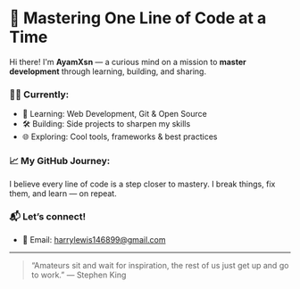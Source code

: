 

# 🚀 Mastering One Line of Code at a Time

Hi there! I'm **AyamXsn** — a curious mind on a mission to **master development** through learning, building, and sharing.

### 👨‍💻 Currently:
- 🧠 Learning: Web Development, Git & Open Source
- 🛠️ Building: Side projects to sharpen my skills
- 🌐 Exploring: Cool tools, frameworks & best practices

### 📈 My GitHub Journey:
I believe every line of code is a step closer to mastery. I break things, fix them, and learn — on repeat.

### 📬 Let’s connect!
- 📧 Email: harrylewis146899@gmail.com 

---

> “Amateurs sit and wait for inspiration, the rest of us just get up and go to work.” — Stephen King
